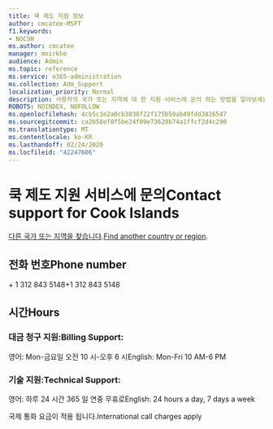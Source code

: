 ```yaml
---
title: 쿡 제도 지원 정보
author: cmcatee-MSFT
f1.keywords:
- NOCSH
ms.author: cmcatee
manager: mnirkhe
audience: Admin
ms.topic: reference
ms.service: o365-administration
ms.collection: Adm_Support
localization_priority: Normal
description: 사용자의 국가 또는 지역에 대 한 지원 서비스에 문의 하는 방법을 알아보세요.
ROBOTS: NOINDEX, NOFOLLOW
ms.openlocfilehash: 4cb5c1e2a0cb3038f22f175b50ab49fdd3826547
ms.sourcegitcommit: ca2b58ef8f5be24f09e73620b74a1ffcf2d4c290
ms.translationtype: MT
ms.contentlocale: ko-KR
ms.lasthandoff: 02/24/2020
ms.locfileid: "42247606"
---
```

# <a name="contact-support-for-cook-islands"></a><span data-ttu-id="fd0d6-103">쿡 제도 지원 서비스에 문의</span><span class="sxs-lookup"><span data-stu-id="fd0d6-103">Contact support for Cook Islands</span></span>

<span data-ttu-id="fd0d6-104">[다른 국가 또는 지역을 찾습니다](../contact-support-for-business-products.md).</span><span class="sxs-lookup"><span data-stu-id="fd0d6-104">[Find another country or region](../contact-support-for-business-products.md).</span></span>

## <a name="phone-number"></a><span data-ttu-id="fd0d6-105">전화 번호</span><span class="sxs-lookup"><span data-stu-id="fd0d6-105">Phone number</span></span>
<span data-ttu-id="fd0d6-106">+ 1 312 843 5148</span><span class="sxs-lookup"><span data-stu-id="fd0d6-106">+1 312 843 5148</span></span>

## <a name="hours"></a><span data-ttu-id="fd0d6-107">시간</span><span class="sxs-lookup"><span data-stu-id="fd0d6-107">Hours</span></span>
### <a name="billing-support"></a><span data-ttu-id="fd0d6-108">대금 청구 지원:</span><span class="sxs-lookup"><span data-stu-id="fd0d6-108">Billing Support:</span></span>

<span data-ttu-id="fd0d6-109">영어: Mon-금요일 오전 10 시-오후 6 시</span><span class="sxs-lookup"><span data-stu-id="fd0d6-109">English: Mon-Fri 10 AM-6 PM</span></span>

### <a name="technical-support"></a><span data-ttu-id="fd0d6-110">기술 지원:</span><span class="sxs-lookup"><span data-stu-id="fd0d6-110">Technical Support:</span></span>

<span data-ttu-id="fd0d6-111">영어: 하루 24 시간 365 일 연중 무휴로</span><span class="sxs-lookup"><span data-stu-id="fd0d6-111">English: 24 hours a day, 7 days a week</span></span>

<span data-ttu-id="fd0d6-112">국제 통화 요금이 적용 됩니다.</span><span class="sxs-lookup"><span data-stu-id="fd0d6-112">International call charges apply</span></span>